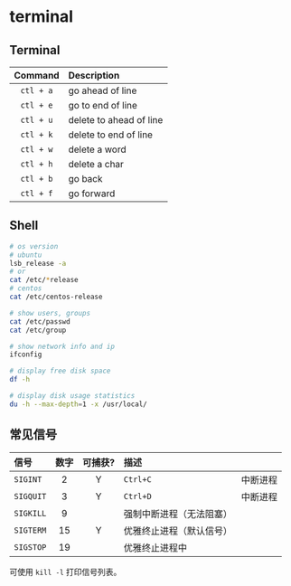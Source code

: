 # terminal

## Terminal

| Command | Description |
| :---: | :--- |
| `ctl + a` | go ahead of line |
| `ctl + e` | go to end of line |
| `ctl + u` | delete to ahead of line |
| `ctl + k` | delete to end of line |
| `ctl + w` | delete a word |
| `ctl + h` | delete a char |
| `ctl + b` | go back |
| `ctl + f` | go forward |

## Shell

```bash
# os version
# ubuntu
lsb_release -a
# or
cat /etc/*release
# centos
cat /etc/centos-release

# show users, groups
cat /etc/passwd
cat /etc/group

# show network info and ip
ifconfig
```

```bash
# display free disk space
df -h

# display disk usage statistics
du -h --max-depth=1 -x /usr/local/
```

## 常见信号

| 信号 | 数字 | 可捕获? | 描述 |  |
| :--- | :---: | :---: | :--- | :--- |
| `SIGINT` | 2 | Y | `Ctrl+C` | 中断进程 |
| `SIGQUIT` | 3 | Y | `Ctrl+D` | 中断进程 |
| `SIGKILL` | 9 |  | 强制中断进程（无法阻塞） |  |
| `SIGTERM` | 15 | Y | 优雅终止进程（默认信号） |  |
| `SIGSTOP` | 19 |  | 优雅终止进程中 |  |

可使用 `kill -l` 打印信号列表。

